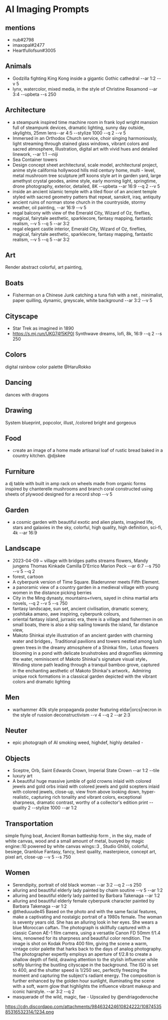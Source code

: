# AI Imaging Prompts

## mentions

* nub#2798
* imaxopal#2477
* Heartfullofsun#3005


## Animals

* Godzilla fighting King Kong inside a gigantic Gothic cathedral --ar 1:2 --v 5
* lynx, watercolor, mixed media, in the style of Christine Rosamond --ar 3:4 --upbeta --s 250


## Architecture

* a steampunk inspired time machine room in frank loyd wright mansion full of steampunk devices, dramatic lighting, sunny day outside, skylights, 25mm lens--ar 4:5 --stylize 1000 --q 2 --v 5
* Immersed in an Orthodox Church service, choir singing harmoniously, light streaming through stained glass windows, vibrant colors and sacred atmosphere, Illustration, digital art with vivid hues and detailed linework, --ar 1:1 --niji
* Sea Container towers
* Design concept sheet architectural, scale model, architectural project, anime style california hollywood hills mid century home, multi - level, metal mushroom tree sculpture jeff koons style art in garden yard, large amethyst crystal geodes, anime style, early morning light, springtime, drone photography, exterior, detailed, 8K --upbeta --ar 16:9 --q 2 --v 5
* inside an ancient islamic temple with a tiled floor of an ancient temple styled with sacred geometry patters that repeat, sanskrit, iraq, antiquity
* ancient ruins of norman stone church in the countryside, stormy weather, oil painting, --ar 16:9 --v 5
* regal balcony with view of the Emerald City, Wizard of Oz, fireflies, magical, fairytale aesthetic, sparklecore, fantasy mapping, fantastic realism, --v 5 --q 5 --ar 3:2
* regal elegant castle interior, Emerald City, Wizard of Oz, fireflies, magical, fairytale aesthetic, sparklecore, fantasy mapping, fantastic realism, --v 5 --q 5 --ar 3:2

## Art

Render abstract colorful, art painting,

## Boats

* Fisherman on a Chinese Junk catching a tuna fish with a net , minimalist, paper quilling, dynamic, greyscale, white background --ar 3:2 --v 5

## Cityscape

* Star Trek as imagined in 1890
* https://s.mj.run/UKG74f5KP0I Synthwave dreams, lofi, 8k, 16:9 --q 2 --s 250

## Colors

digital rainbow color palette  @HaruRokko

## Dancing

dances with dragons

## Drawing

System blueprint, popcolor, illust, /colored bright and gorgeous

## Food

* create an image of a home made artisanal loaf of rustic bread baked in a country kitchen. @djskee

## Furniture

a dj table with built in amp rack on wheels made from organic forms inspired by chanterelle mushrooms and branch coral constructed using sheets of plywood designed for a record shop --v 5

## Garden

* a cosmic garden with beautiful exotic and alien plants, imagined life, stars and galaxies in the sky, colorful, high quality, high definition, sci-fi, 4k --ar 16:9

## Landscape

* 2023-04-09 ~ village with bridges paths streams flowers, Mandy jungens Thomas Kinkade Camilla D'Errico Marion Peck --ar 6:7 --s 750 --v 5 --q 2
* forest, cartoon
* A cyberpunk version of Time Square. Bladerunner meets Fifth Element.
* a panoramic view of a country garden in a medieval village with young women in the distance picking berries
* City in the Ming dynasty, mountains+rivers, sayed in china martial arts novels, --q 2 --v 5 --s 750
* fantasy landscape, sun set, ancient civilisation, dramatic scenery, yoshitaka amano, awe inspiring, cyberpunk colours,
* oriental fantasy island, jurrasic era, there is a village and fishermen in on small boats, there is also a ship sailing towards the island, far distance view,
* Makoto Shinkai style illustration of an ancient garden with charming water and bridges，Traditional pavilions and towers nestled among lush green trees in the dreamy atmosphere of a Shinkai film，Lotus flowers blooming in a pond with delicate brushstrokes and dragonflies skimming the water, reminiscent of Makoto Shinkai's signature visual style，Winding stone path leading through a tranquil bamboo grove, captured in the enchanting aesthetic of Makoto Shinkai's artwork，Admiring unique rock formations in a classical garden depicted with the vibrant colors and dramatic lighting

## Men

* warhammer 40k style propaganda poster featuring eldar|orcs|necron in the style of russion deconstructivism --v 4 --q 2 --ar 2:3

## Neuter

* epic photograph of AI smoking weed, highdef, highly detailed -

## Objects

* Sceptre, Orb, Saint Edwards Crown, Imperial State Crown --ar 1:2 --tile
* luxury art
* A beautiful huge massive jumble of gold crowns inlaid with colored jewels and gold orbs inlaid with colored jewels and gold scepters inlaid with colored jewels, close-up, view from above looking down, hyper-realistic, capturing rich tonality and vibrant colors, exceptional sharpness, dramatic contrast, worthy of a collector's edition print --quality 2 --stylize 1000 --ar 1:2

## Transportation

simple flying boat, Ancient Roman battleship form , in the sky, made of white canvas, wood and a small amount of metal, buoyed by magic engine::10 powered by white canvas wings::3 , Studio Ghibli, colorful, besiege, Granblue Fantasy, fancy, best quality, masterpiece, concept art, pixel art, close-up --v 5 --s 750

## Women

* Serendipity, portrait of old black woman --ar 3:2 --q 2 --s 250
* alluring and beautiful elderly lady painted by chaim soutine --v 5 --ar 1:2
* alluring and beautiful elderly lady painted by Barbara Takenaga --ar 1:2
* alluring and beautiful elderly female cyberpunk character painted by Barbara Takenaga --ar 1:2
*  @theduuude45 Based on the photo and with the same facial features, make a captivating and nostalgic portrait of a 1980s female، The woman is seventy years old. She has an alluring look in her eyes. She wears a blue Moroccan caftan، The photograph is skillfully captured with a classic Canon AE-1 film camera, using a versatile Canon FD 50mm f/1.4 lens, renowned for its sharpness and beautiful color rendition. The image is shot on Kodak Portra 400 film, giving the scene a warm, vintage color palette that harks back to the days of analog photography. The photographer expertly employs an aperture of f/2.8 to create a shallow depth of field, drawing attention to the stylish influencer while softly blurring the bustling cityscape in the background. The ISO is set to 400, and the shutter speed is 1/250 sec, perfectly freezing the moment and capturing the subject's radiant energy. The composition is further enhanced by the golden hour sunlight, illuminating the scene with a soft, warm glow that highlights the influence vibrant makeup and iconic hairstyle. --ar 3:2 --q 2
* masquerade of the wild, magic, fae - Upscaled by @endriagodenoche

https://cdn.discordapp.com/attachments/984632424610824222/1087453585316532314/1234.png

